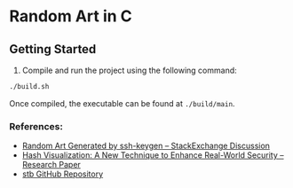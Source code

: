 # Random Art in C

## Getting Started
1. Compile and run the project using the following command:
```bash
./build.sh
```

Once compiled, the executable can be found at `./build/main`.

### References:
* [Random Art Generated by ssh-keygen – StackExchange Discussion](https://superuser.com/questions/22535/what-is-randomart-produced-by-ssh-keygen)
* [Hash Visualization: A New Technique to Enhance Real-World Security – Research Paper](http://users.ece.cmu.edu/~adrian/projects/validation/validation.pdf)
* [stb GitHub Repository](https://github.com/nothings/stb/tree/master)
